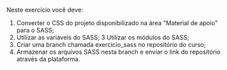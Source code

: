 Neste exercício você deve:

1) Converter o CSS do projeto disponibilizado na área "Material de apoio" para o SASS;
2) Utilizar as variáveis do SASS;
3 Utilizar os módulos do SASS;
4) Criar uma branch chamada exercicio_sass no repositório do curso;
5) Armazenar os arquivos SASS nesta branch e enviar o link do repositório através da plataforma.